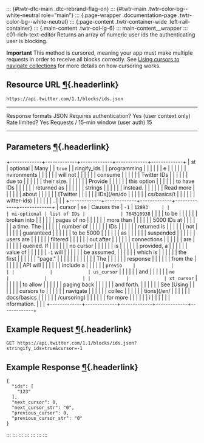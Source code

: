 ::: {#twtr-dtc-main .dtc-rebrand-flag-on}
::: {#twtr-main .twtr-color-bg--white-neutral role="main"}
::: {.page-wrapper .documentation-page .twtr-color-bg--white-neutral}
::: {.page-content .twtr-container-wide .left-rail-container}
::: {.main-content .twtr-col-lg-6}
::: main-content__wrapper
::: c01-rich-text-editor
Returns an array of numeric user ids the authenticating user is
blocking.

**Important** This method is cursored, meaning your app must make
multiple requests in order to receive all blocks correctly. See [Using
cursors to navigate collections](/en/docs/basics/cursoring) for more
details on how cursoring works.

## Resource URL [¶](#resource-url){.headerlink}

` https://api.twitter.com/1.1/blocks/ids.json `

  -------------------------------------- -------------------------
  Response formats                       JSON
  Requires authentication?               Yes (user context only)
  Rate limited?                          Yes
  Requests / 15-min window (user auth)   15
  -------------------------------------- -------------------------

## Parameters [¶](#parameters){.headerlink}

+-------------+-------------+-------------+-------------+-------------+
| st          | optional    | Many        |             | ` true `    |
| ringify_ids |             | programming |             |             |
|             |             | e           |             |             |
|             |             | nvironments |             |             |
|             |             | will not    |             |             |
|             |             | consume     |             |             |
|             |             | Twitter IDs |             |             |
|             |             | due to      |             |             |
|             |             | their size. |             |             |
|             |             | Provide     |             |             |
|             |             | this option |             |             |
|             |             | to have IDs |             |             |
|             |             | returned as |             |             |
|             |             | strings     |             |             |
|             |             | instead.    |             |             |
|             |             | Read more   |             |             |
|             |             | about       |             |             |
|             |             | [Twitter    |             |             |
|             |             | IDs](/en/do |             |             |
|             |             | cs/basics/t |             |             |
|             |             | witter-ids) |             |             |
|             |             | .           |             |             |
+-------------+-------------+-------------+-------------+-------------+
| cursor      | se          | Causes the  | ` -1 `      | ` 12893     |
|             | mi-optional | list of IDs |             | 764510938 ` |
|             |             | to be       |             |             |
|             |             | broken into |             |             |
|             |             | pages of no |             |             |
|             |             | more than   |             |             |
|             |             | 5000 IDs at |             |             |
|             |             | a time. The |             |             |
|             |             | number of   |             |             |
|             |             | IDs         |             |             |
|             |             | returned is |             |             |
|             |             | not         |             |             |
|             |             | guaranteed  |             |             |
|             |             | to be 5000  |             |             |
|             |             | as          |             |             |
|             |             | suspended   |             |             |
|             |             | users are   |             |             |
|             |             | filtered    |             |             |
|             |             | out after   |             |             |
|             |             | connections |             |             |
|             |             | are         |             |             |
|             |             | queried. If |             |             |
|             |             | no cursor   |             |             |
|             |             | is          |             |             |
|             |             | provided, a |             |             |
|             |             | value of    |             |             |
|             |             | ` -1 ` will |             |             |
|             |             | be assumed, |             |             |
|             |             | which is    |             |             |
|             |             | the first   |             |             |
|             |             | \"page.\"   |             |             |
|             |             |             |             |             |
|             |             | The         |             |             |
|             |             | response    |             |             |
|             |             | from the    |             |             |
|             |             | API will    |             |             |
|             |             | include a   |             |             |
|             |             | ` previo    |             |             |
|             |             | us_cursor ` |             |             |
|             |             | and         |             |             |
|             |             | ` ne        |             |             |
|             |             | xt_cursor ` |             |             |
|             |             | to allow    |             |             |
|             |             | paging back |             |             |
|             |             | and forth.  |             |             |
|             |             | See [Using  |             |             |
|             |             | cursors to  |             |             |
|             |             | navigate    |             |             |
|             |             | collec      |             |             |
|             |             | tions](/en/ |             |             |
|             |             | docs/basics |             |             |
|             |             | /cursoring) |             |             |
|             |             | for more    |             |             |
|             |             | i           |             |             |
|             |             | nformation. |             |             |
+-------------+-------------+-------------+-------------+-------------+

## Example Request [¶](#example-request){.headerlink}

` GET https://api.twitter.com/1.1/blocks/ids.json?stringify_ids=true&cursor=-1 `

## Example Response [¶](#example-response){.headerlink}

    {
      "ids": [
        "123"
      ],
      "next_cursor": 0,
      "next_cursor_str": "0",
      "previous_cursor": 0,
      "previous_cursor_str": "0"
    }
:::
:::
:::
:::
:::
:::
:::
